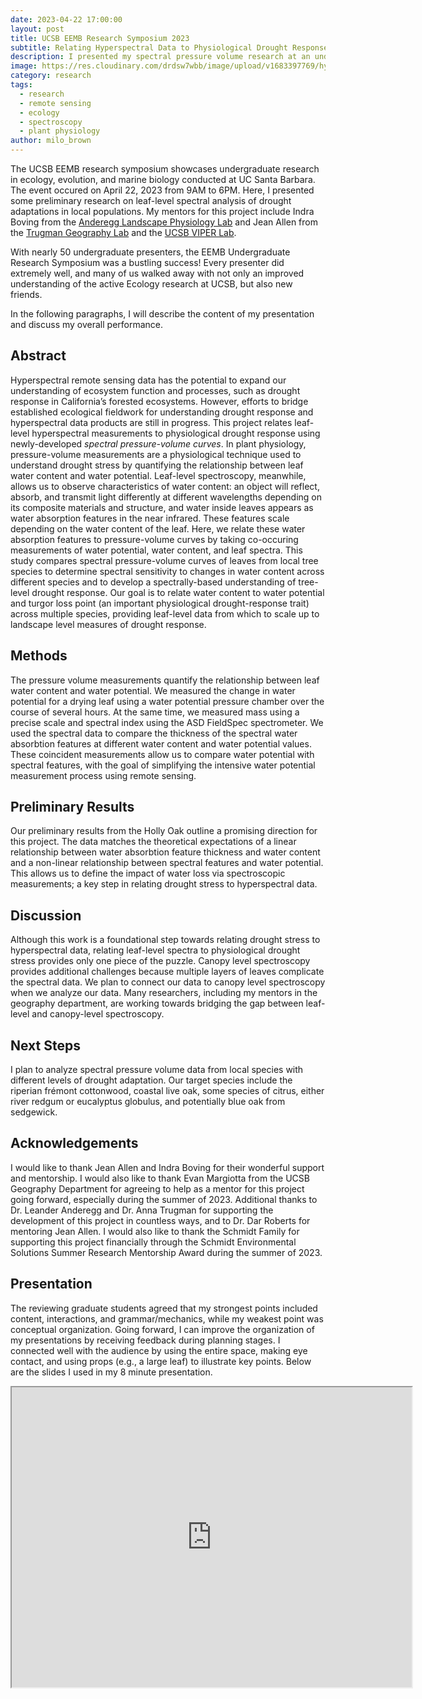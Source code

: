 ```yaml
---
date: 2023-04-22 17:00:00
layout: post
title: UCSB EEMB Research Symposium 2023
subtitle: Relating Hyperspectral Data to Physiological Drought Response
description: I presented my spectral pressure volume research at an undergraduate research conference!
image: https://res.cloudinary.com/drdsw7wbb/image/upload/v1683397769/hyperspectral_presentation_zl1k7k.jpg
category: research
tags:
  - research
  - remote sensing
  - ecology
  - spectroscopy
  - plant physiology
author: milo_brown
---
```

The UCSB EEMB research symposium showcases undergraduate research in ecology, evolution, and marine biology conducted at UC Santa Barbara. The event occured on April 22, 2023 from 9AM to 6PM. Here, I presented some preliminary research on leaf-level spectral analysis of drought adaptations in local populations. My mentors for this project include Indra Boving from the <a href="https://anderegglab.eemb.ucsb.edu/">Anderegg Landscape Physiology Lab</a> and Jean Allen from the <a href="http://trugmanlab.geog.ucsb.edu/">Trugman Geography Lab</a> and the <a href="https://sites.google.com/site/ucsbviperlab/">UCSB VIPER Lab</a>.

With nearly 50 undergraduate presenters, the EEMB Undergraduate Research Symposium was a bustling success! Every presenter did extremely well, and many of us walked away with not only an improved understanding of the active Ecology research at UCSB, but also new friends.

In the following paragraphs, I will describe the content of my presentation and discuss my overall performance.

## Abstract

Hyperspectral remote sensing data has the potential to expand our understanding of ecosystem function and processes, such as drought response in California’s forested ecosystems. However, efforts to bridge established ecological fieldwork for understanding drought response and hyperspectral data products are still in progress. This project relates leaf-level hyperspectral measurements to physiological drought response using newly-developed <em>spectral pressure-volume curves</em>. In plant physiology, pressure-volume measurements are a physiological technique used to understand drought stress by quantifying the relationship between leaf water content and water potential. Leaf-level spectroscopy, meanwhile, allows us to observe characteristics of water content: an object will reflect, absorb, and transmit light differently at different wavelengths depending on its composite materials and structure, and water inside leaves appears as water absorption features in the near infrared. These features scale depending on the water content of the leaf. Here, we relate these water absorption features to pressure-volume curves by taking co-occuring measurements of water potential, water content, and leaf spectra.  This study compares spectral pressure-volume curves of leaves from local tree species to determine spectral sensitivity to changes in water content across different species and to develop a spectrally-based understanding of tree-level drought response. Our goal is to relate water content to water potential and turgor loss point (an important physiological drought-response trait) across multiple species, providing leaf-level data from which to scale up to landscape level measures of drought response.

## Methods

The pressure volume measurements quantify the relationship between leaf water content and water potential. We measured the change in water potential for a drying leaf using a water potential pressure chamber over the course of several hours. At the same time, we measured mass using a precise scale and spectral index using the ASD FieldSpec spectrometer. We used the spectral data to compare the thickness of the spectral water absorbtion features at different water content and water potential values. These coincident measurements allow us to compare water potential with spectral features, with the goal of simplifying the intensive water potential measurement process using remote sensing.

## Preliminary Results

Our preliminary results from the Holly Oak outline a promising direction for this project. The data matches the theoretical expectations of a linear relationship between water absorbtion feature thickness and water content and a non-linear relationship between spectral features and water potential. This allows us to define the impact of water loss via spectroscopic measurements; a key step in relating drought stress to hyperspectral data.

## Discussion

Although this work is a foundational step towards relating drought stress to hyperspectral data, relating leaf-level spectra to physiological drought stress provides only one piece of the puzzle. Canopy level spectroscopy provides additional challenges because multiple layers of leaves complicate the spectral data. We plan to connect our data to canopy level spectroscopy when we analyze our data. Many researchers, including my mentors in the geography department, are working towards bridging the gap between leaf-level and canopy-level spectroscopy. 

## Next Steps

I plan to analyze spectral pressure volume data from local species with different levels of drought adaptation. Our target species include the riperian frémont cottonwood, coastal live oak, some species of citrus, either river redgum or eucalyptus globulus, and potentially blue oak from sedgewick. 

## Acknowledgements

I would like to thank Jean Allen and Indra Boving for their wonderful support and mentorship. I would also like to thank Evan Margiotta from the UCSB Geography Department for agreeing to help as a mentor for this project going forward, especially during the summer of 2023. Additional thanks to Dr. Leander Anderegg and Dr. Anna Trugman for supporting the development of this project in countless ways, and to Dr. Dar Roberts for mentoring Jean Allen. I would also like to thank the Schmidt Family for supporting this project financially through the Schmidt Environmental Solutions Summer Research Mentorship Award during the summer of 2023. 

## Presentation

The reviewing graduate students agreed that my strongest points included content, interactions, and grammar/mechanics, while my weakest point was conceptual organization. Going forward, I can improve the organization of my presentations by receiving feedback during planning stages. I connected well with the audience by using the entire space, making eye contact, and using props (e.g., a large leaf) to illustrate key points. Below are the slides I used in my 8 minute presentation. 

<iframe src="https://drive.google.com/file/d/1ZNcXp4_IMN4iC4UbTkvj9CKGn-G9Ec9Y/preview" width="640" height="480" allow="autoplay"></iframe>

